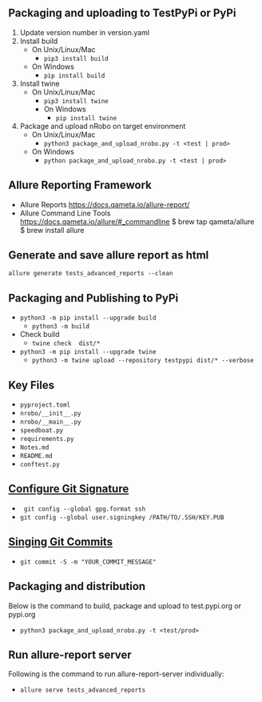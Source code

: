Packaging and uploading to TestPyPi or PyPi
-------------------------------------------

1. Update version number in version.yaml
2. Install build
   - On Unix/Linux/Mac
     - `pip3 install build` 
   - On Windows
     - `pip install build`
3. Install twine
   - On Unix/Linux/Mac
        - `pip3 install twine`
     - On Windows
       - `pip install twine`
4. Package and upload nRobo on target environment 
   - On Unix/Linux/Mac
     - `python3 package_and_upload_nrobo.py -t <test | prod>`
   - On Windows
     - `python package_and_upload_nrobo.py -t <test | prod>`

Allure Reporting Framework
--------------------------

* Allure Reports 
https://docs.qameta.io/allure-report/
* Allure Command Line Tools
https://docs.qameta.io/allure/#_commandline
$ brew tap qameta/allure
$ brew install allure

Generate and save allure report as html
---------------------------------------

`allure generate tests_advanced_reports --clean`

Packaging and Publishing to PyPi
--------------------------------

- `python3 -m pip install --upgrade build`
  - `python3 -m build`
- Check build
  - `twine check  dist/*`
- `python3 -m pip install --upgrade twine`
  - `python3 -m twine upload --repository testpypi dist/* --verbose`


Key Files
-----------

- `pyproject.toml`
- `nrobo/__init__.py`
- `nrobo/__main__.py`
- `speedboat.py`
- `requirements.py`
- `Notes.md`
- `README.md`
- `conftest.py`

[Configure Git Signature](https://docs.github.com/en/authentication/managing-commit-signature-verification/telling-git-about-your-signing-key?platform=mac)
-------------------------

- ` git config --global gpg.format ssh`
- `git config --global user.signingkey /PATH/TO/.SSH/KEY.PUB`

[Singing Git Commits](https://docs.github.com/en/authentication/managing-commit-signature-verification/signing-commits)
---------------------
 
- `git commit -S -m "YOUR_COMMIT_MESSAGE"`  


Packaging and distribution
---------------------------
Below is the command to build, package and upload to test.pypi.org or pypi.org

- `python3 package_and_upload_nrobo.py -t <test/prod>`

Run allure-report server
------------------------
Following is the command to run allure-report-server individually:
- `allure serve tests_advanced_reports`
